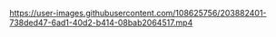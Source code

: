 

https://user-images.githubusercontent.com/108625756/203882401-738ded47-6ad1-40d2-b414-08bab2064517.mp4


